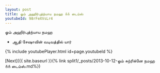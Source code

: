 ```yaml
---
layout: post
title: ஓம் அஹிர்புத்ந்யாய நமஹ ௧௧ டைம்ஸ்
youtubeId: 98rFeXVsLr4
---
```

 
 
 ஓம் அஹிர்புத்ந்யாய நமஹ  
 
 -  ஆதி சேஷாவின் வடிவத்தில் யார் 
 
  
 
  
 
 
 
 
 
 


{% include youtubePlayer.html id=page.youtubeId %}
 
[Next]({{ site.baseurl }}{% link  split1/_posts/2013-10-12-ஓம் சுற்ரிக்னே நமஹ ௧௧ டைம்ஸ்.md%})
 
